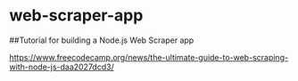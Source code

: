 # web-scraper-app

##Tutorial for building a Node.js Web Scraper app

https://www.freecodecamp.org/news/the-ultimate-guide-to-web-scraping-with-node-js-daa2027dcd3/

